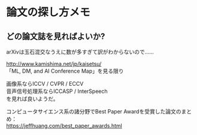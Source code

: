 # 論文の探し方メモ

## どの論文誌を見ればよいか?

arXivは玉石混交なうえに数が多すぎて訳がわからないので……

http://www.kamishima.net/jp/kaisetsu/  
「ML, DM, and AI Conference Map」を見る限り  

画像系ならICCV / CVPR / ECCV  
音声信号処理系ならICCASP / InterSpeech  
を見れば良いようだ。

コンピュータサイエンス系の諸分野でBest Paper Awardを受賞した論文のまとめ：  
https://jeffhuang.com/best_paper_awards.html
